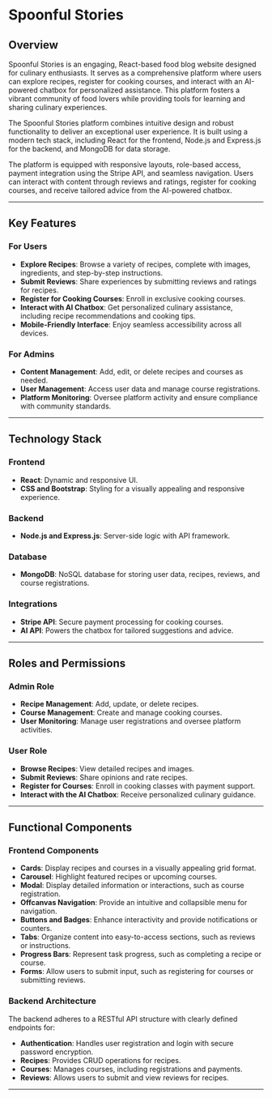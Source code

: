# Spoonful Stories

## Overview
Spoonful Stories is an engaging, React-based food blog website designed for culinary enthusiasts. It serves as a comprehensive platform where users can explore recipes, register for cooking courses, and interact with an AI-powered chatbox for personalized assistance. This platform fosters a vibrant community of food lovers while providing tools for learning and sharing culinary experiences.

The Spoonful Stories platform combines intuitive design and robust functionality to deliver an exceptional user experience. It is built using a modern tech stack, including React for the frontend, Node.js and Express.js for the backend, and MongoDB for data storage.

The platform is equipped with responsive layouts, role-based access, payment integration using the Stripe API, and seamless navigation. Users can interact with content through reviews and ratings, register for cooking courses, and receive tailored advice from the AI-powered chatbox.

---

## Key Features

### For Users
- **Explore Recipes**: Browse a variety of recipes, complete with images, ingredients, and step-by-step instructions.
- **Submit Reviews**: Share experiences by submitting reviews and ratings for recipes.
- **Register for Cooking Courses**: Enroll in exclusive cooking courses.
- **Interact with AI Chatbox**: Get personalized culinary assistance, including recipe recommendations and cooking tips.
- **Mobile-Friendly Interface**: Enjoy seamless accessibility across all devices.

### For Admins
- **Content Management**: Add, edit, or delete recipes and courses as needed.
- **User Management**: Access user data and manage course registrations.
- **Platform Monitoring**: Oversee platform activity and ensure compliance with community standards.

---

## Technology Stack

### Frontend
- **React**: Dynamic and responsive UI.
- **CSS and Bootstrap**: Styling for a visually appealing and responsive experience.

### Backend
- **Node.js and Express.js**: Server-side logic with API framework.

### Database
- **MongoDB**: NoSQL database for storing user data, recipes, reviews, and course registrations.

### Integrations
- **Stripe API**: Secure payment processing for cooking courses.
- **AI API**: Powers the chatbox for tailored suggestions and advice.

---

## Roles and Permissions

### Admin Role
- **Recipe Management**: Add, update, or delete recipes.
- **Course Management**: Create and manage cooking courses.
- **User Monitoring**: Manage user registrations and oversee platform activities.

### User Role
- **Browse Recipes**: View detailed recipes and images.
- **Submit Reviews**: Share opinions and rate recipes.
- **Register for Courses**: Enroll in cooking classes with payment support.
- **Interact with the AI Chatbox**: Receive personalized culinary guidance.

---

## Functional Components

### Frontend Components
- **Cards**: Display recipes and courses in a visually appealing grid format.
- **Carousel**: Highlight featured recipes or upcoming courses.
- **Modal**: Display detailed information or interactions, such as course registration.
- **Offcanvas Navigation**: Provide an intuitive and collapsible menu for navigation.
- **Buttons and Badges**: Enhance interactivity and provide notifications or counters.
- **Tabs**: Organize content into easy-to-access sections, such as reviews or instructions.
- **Progress Bars**: Represent task progress, such as completing a recipe or course.
- **Forms**: Allow users to submit input, such as registering for courses or submitting reviews.

### Backend Architecture
The backend adheres to a RESTful API structure with clearly defined endpoints for:
- **Authentication**: Handles user registration and login with secure password encryption.
- **Recipes**: Provides CRUD operations for recipes.
- **Courses**: Manages courses, including registrations and payments.
- **Reviews**: Allows users to submit and view reviews for recipes.

---